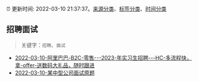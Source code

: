 :alarm_clock: 更新时间: 2022-03-10 21:37:37。[来源分类](../README.md)、[标签分类](../TAGS.md)、[时间分类](../TIMELINE.md)

## 招聘面试


> 关键字：`招聘`、`面试`



- [2022-03-10-阿里巴巴-B2C-零售---2023-年实习生招聘---HC-多流程快，拿-offer-送数码大礼品，随时跟进](https://www.v2ex.com/t/839511) 
- [2022-03-10-某中型公司面试原题](https://toutiao.io/k/k46pzgf) 